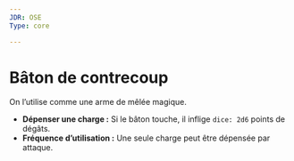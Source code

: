 ```yaml
---
JDR: OSE
Type: core

---
```

# Bâton de contrecoup

On l’utilise comme une arme de mêlée magique.

- **Dépenser une charge :** Si le bâton touche, il inflige `dice: 2d6` points de dégâts.
- **Fréquence d’utilisation :** Une seule charge peut être dépensée par attaque.